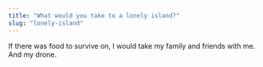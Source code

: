 ```yaml
---
title: "What would you take to a lonely island?"
slug: "lonely-island"
---
```


If there was food to survive on, I would take my family and friends with me. And my drone.